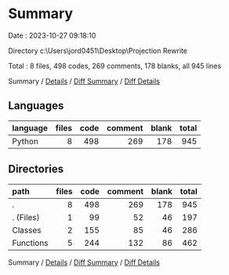 # Summary

Date : 2023-10-27 09:18:10

Directory c:\\Users\\jord0451\\Desktop\\Projection Rewrite

Total : 8 files,  498 codes, 269 comments, 178 blanks, all 945 lines

Summary / [Details](details.md) / [Diff Summary](diff.md) / [Diff Details](diff-details.md)

## Languages
| language | files | code | comment | blank | total |
| :--- | ---: | ---: | ---: | ---: | ---: |
| Python | 8 | 498 | 269 | 178 | 945 |

## Directories
| path | files | code | comment | blank | total |
| :--- | ---: | ---: | ---: | ---: | ---: |
| . | 8 | 498 | 269 | 178 | 945 |
| . (Files) | 1 | 99 | 52 | 46 | 197 |
| Classes | 2 | 155 | 85 | 46 | 286 |
| Functions | 5 | 244 | 132 | 86 | 462 |

Summary / [Details](details.md) / [Diff Summary](diff.md) / [Diff Details](diff-details.md)